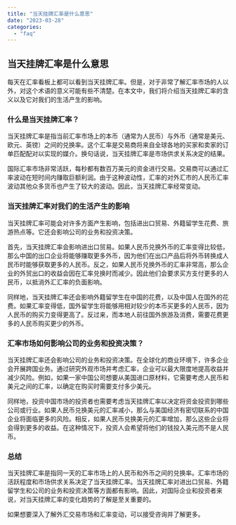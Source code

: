 ```yaml
---
title: "当天挂牌汇率是什么意思"
date: "2023-03-28"
categories: 
  - "faq"
---
```


## 当天挂牌汇率是什么意思

每天在汇率看板上都可以看到当天挂牌汇率。但是，对于非常了解汇率市场的人以外，对这个术语的意义可能有些不清楚。在本文中，我们将介绍当天挂牌汇率的含义以及它对我们的生活产生的影响。

### 什么是当天挂牌汇率？

当天挂牌汇率是指当前汇率市场上的本币（通常为人民币）与外币（通常是美元、欧元、英镑）之间的兑换率。这个汇率是交易商将来自全球各地的买家和卖家的订单匹配配对以实现的媒介。换句话说，当天挂牌汇率是市场供求关系决定的结果。

国际汇率市场非常活跃，每秒都有数百万美元的资金进行交易。交易商可以通过汇率波动在短时间内赚取巨额利润。由于这种波动性，汇率的对外汇市的人民币汇率波动其他众多货币也产生了较大的波动。因此，当天挂牌汇率经常变动。

### 当天挂牌汇率对我们的生活产生的影响

当天挂牌汇率可能会对许多方面产生影响，包括进出口贸易、外籍留学生花费、旅游热点等。它还会影响公司的业务和投资决策。

首先，当天挂牌汇率会影响进出口贸易。如果人民币兑换外币的汇率变得比较低，那么中国的出口企业将能够赚取更多外币，因为他们在出口产品后将外币转换成人民币时能够获取更多的人民币。反之，如果人民币兑换外币的汇率非常高，那么企业的外贸出口的收益会因在汇率兑换时而减少。因此他们会要求买方支付更多的人民币，以抵消外汇汇率的负面影响。

同样地，当天挂牌汇率还会影响外籍留学生在中国的花费，以及中国人在国外的花费。如果汇率变得低，国外留学生将能够用相对较少的本币买更多的人民币，因为人民币的购买力变得更高了。反过来，而本地人前往国外旅游及消费，需要花费更多的人民币购买更少的外币。

### 汇率市场如何影响公司的业务和投资决策？

当天挂牌汇率还会影响公司的业务和投资决策。在全球化的商业环境下，许多企业会开展跨国业务。通过研究外观市场并考虑汇率，企业可以最大限度地提高收益并减少风险。例如，如果一家中国公司想要从美国进口原材料，它需要考虑人民币和美元之间的汇率，以确定在购买时需要支付多少美元。

同样地，投资中国市场的投资者也需要考虑当天挂牌汇率以决定将资金投资到哪些公司或行业。如果人民币兑换美元的汇率减小，那么与美国经济有密切联系的中国企业将面临更多的风险。相反，如果人民币兑换美元的汇率增加，那么这些企业将会得到更多的收益。在这种情况下，投资人会希望将他们的钱投入美元而不是人民币。

### 总结

当天挂牌汇率是指同一天的汇率市场上的人民币和外币之间的兑换率。汇率市场的活跃程度和市场供求关系决定了当天挂牌汇率。当天挂牌汇率对进出口贸易、外籍留学生和公司的业务和投资决策等方面都有影响。因此，对国际企业和投资者来说，对当天挂牌汇率的变化趋势的了解是至关重要的。

如果想要深入了解外汇交易市场和汇率变动，可以接受咨询并了解更多。
